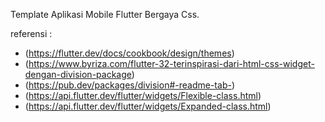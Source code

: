 Template Aplikasi Mobile Flutter Bergaya Css.

referensi :
- (https://flutter.dev/docs/cookbook/design/themes)
- (https://www.byriza.com/flutter-32-terinspirasi-dari-html-css-widget-dengan-division-package)
- (https://pub.dev/packages/division#-readme-tab-)
- (https://api.flutter.dev/flutter/widgets/Flexible-class.html)
- (https://api.flutter.dev/flutter/widgets/Expanded-class.html)
